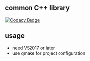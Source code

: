 ## common C++ library 

[![Codacy Badge](https://api.codacy.com/project/badge/Grade/89ce3c419bc44241aec08edd18f1c804)](https://app.codacy.com/app/hiitiger/cppstorm?utm_source=github.com&utm_medium=referral&utm_content=hiitiger/cppstorm&utm_campaign=Badge_Grade_Dashboard)


## usage
* need VS2017 or later
* use qmake for project configuration


